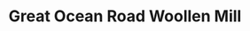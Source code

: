 ---
title: "Great Ocean Road Woollen Mill"
url: /ecklin-south/great-ocean-road-woollen-mill/
shop: Nähzubehör
---